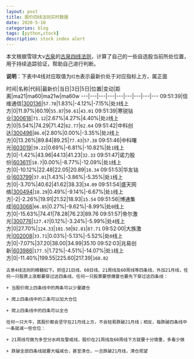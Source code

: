 ```yaml
---
layout: post
title: 股价四线法则实时数据
date: 2020-5-10
categories: blog
tags: [python,stock]
description: stock index alert
---
```



本文根据雪球大v[古泉](https://xueqiu.com/u/7148646888)的[古泉四线法则](https://xueqiu.com/7148646888/130498192)，计算了自己的一些自选股当前所处位置，用于持续追踪验证，帮助自己进行判断。

**说明**：下表中4线对应取值为`红色`表示最新价处于对应指标上方，属正面

时间|名称|代码|最新价|当日|3日|5日|位置|变动|距离|ma21|ma60|ma21w|ma60w
---|---|---|---|---|---|---|---|---
09:51:39|信维通信|[300136](https://xueqiu.com/S/SZ300136)|`57.78`|1.83%|-4.12%|-7.15%|处`3`线上方|0|11.97%|60.19|`55.87`|`50.61`|`43.01`
09:51:39|寒锐钴业|[300618](https://xueqiu.com/S/SZ300618)|`71.12`|2.67%|4.27%|4.40%|处`2`线上方|0|5.54%|74.29|71.42|`62.77`|`62.64`
09:51:42|中科创达|[300496](https://xueqiu.com/S/SZ300496)|`86.0`|2.80%|0.00%|-3.35%|处`2`线上方|0|13.26%|89.84|89.25|`77.43`|`57.38`
09:51:46|中科曙光|[603019](https://xueqiu.com/S/SH603019)|`39.22`|0.69%|-6.81%|-10.82%|处`1`线上方|0|-1.42%|43.96|44.13|41.23|`32.33`
09:51:47|诺力股份|[603611](https://xueqiu.com/S/SH603611)|`18.7`|0.00%|-8.77%|-12.09%|处`1`线上方|0|-10.12%|22.48|22.05|20.89|`18.34`
09:51:53|华友钴业|[603799](https://xueqiu.com/S/SH603799)|`37.01`|1.43%|-3.86%|-5.35%|处`1`线上方|0|-3.70%|40.62|41.62|38.33|`34.09`
09:51:54|盛天网络|[300494](https://xueqiu.com/S/SZ300494)|`18.29`|0.49%|-9.14%|-6.67%|处`1`线上方|-2|-2.26%|19.91|21.52|18.93|`15.54`
09:51:56|博通集成|[603068](https://xueqiu.com/S/SH603068)|`66.85`|0.27%|-9.62%|-8.99%|处`0`线上方|0|-15.63%|74.41|78.28|76.23|89.76
09:51:57|帝尔激光|[300776](https://xueqiu.com/S/SZ300776)|`127.47`|0.12%|-3.24%|-5.99%|处`4`线上方|0|27.70%|`124.33`|`101.50`|`92.81`|`87.71`
09:52:00|大族激光|[002008](https://xueqiu.com/S/SZ002008)|`33.71`|0.03%|-5.13%|-5.52%|处`0`线上方|0|-7.07%|37.20|38.00|34.99|35.10
09:52:03|兆易创新|[603986](https://xueqiu.com/S/SH603986)|`177.5`|1.72%|-4.51%|-14.07%|处`1`线上方|0|-11.40%|199.55|225.60|217.39|`168.82`

```
古泉4线法则的精髓如下。抓住21日线、60日线、21周线及60周线等四条线，外加21月线，任何一只股票上涨都要穿过这四条线，任何一只股票要想爆雷也要先下穿过这四条线：

+ 当股价爬上四条线中的两条可以少量建仓

+ 爬上四条线中的三条可以加大仓位

+ 爬上四条线中的四条可以全仓

任何一只大牛，其股价都会坚守在21月线上方，不会轻易跌破21月线；相反，每跌破四条线中一条就减一些仓位：

+ 21周线可做为多空分水岭及警戒线，股价在21周线及60周线下方就要十分慎重，多看少做

+ 跌破全部四条线就要大幅减仓，甚至清仓，一旦跌破21月线，清仓观望
```